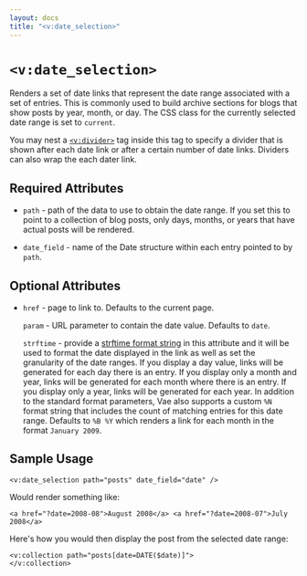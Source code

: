 ```yaml
---
layout: docs
title: "<v:date_selection>"
---
```


# `<v:date_selection>`

Renders a set of date links that represent the date range associated
with a set of entries. This is commonly used to build archive sections
for blogs that show posts by year, month, or day. The CSS class for the
currently selected date range is set to `current`.

You may nest a [`<v:divider>`](#v_divider) tag inside this tag to
specify a divider that is shown after each date link or after a certain
number of date links. Dividers can also wrap the each dater link.

## Required Attributes

-   `path` - path of the data to use to obtain the date range. If you
    set this to point to a collection of blog posts, only days, months,
    or years that have actual posts will be rendered.

-   `date_field` - name of the Date structure within each entry pointed
    to by `path`.

## Optional Attributes

-   `href` - page to link to. Defaults to the current page.

    `param` - URL parameter to contain the date value. Defaults to
    `date`.

    `strftime` - provide a [strftime format
    string](http://www.php.net/strftime) in this attribute and it will
    be used to format the date displayed in the link as well as set the
    granularity of the date ranges. If you display a day value, links
    will be generated for each day there is an entry. If you display
    only a month and year, links will be generated for each month where
    there is an entry. If you display only a year, links will be
    generated for each year. In addition to the standard format
    parameters, Vae also supports a custom `%N` format string that
    includes the count of matching entries for this date range. Defaults
    to `%B %Y` which renders a link for each month in the format
    `January 2009`.

## Sample Usage

    <v:date_selection path="posts" date_field="date" />

Would render something like:

    <a href="?date=2008-08">August 2008</a> <a href="?date=2008-07">July 2008</a>

Here's how you would then display the post from the selected date range:

    <v:collection path="posts[date=DATE($date)]">
    </v:collection>
